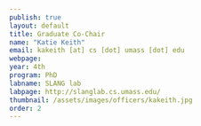 ```yaml
---
publish: true
layout: default
title: Graduate Co-Chair
name: "Katie Keith"
email: kakeith [at] cs [dot] umass [dot] edu
webpage:
year: 4th
program: PhD
labname: SLANG lab
labpage: http://slanglab.cs.umass.edu/
thumbnail: /assets/images/officers/kakeith.jpg
order: 2
---
```

